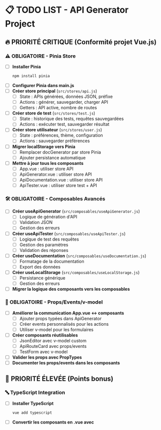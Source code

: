 # 📋 TODO LIST - API Generator Project

## 🔥 PRIORITÉ CRITIQUE (Conformité projet Vue.js)

### ⚠️ **OBLIGATOIRE - Pinia Store**
- [ ] **Installer Pinia** 
  ```bash
  npm install pinia
  ```
- [ ] **Configurer Pinia dans main.js**
- [ ] **Créer store principal** (`src/stores/api.js`)
  - [ ] State : APIs générées, données JSON, préfixe
  - [ ] Actions : générer, sauvegarder, charger API
  - [ ] Getters : API active, nombre de routes
- [ ] **Créer store de test** (`src/stores/test.js`)
  - [ ] State : historique des tests, requêtes sauvegardées
  - [ ] Actions : exécuter test, sauvegarder résultat
- [ ] **Créer store utilisateur** (`src/stores/user.js`)
  - [ ] State : préférences, thème, configuration
  - [ ] Actions : sauvegarder préférences
- [ ] **Migrer localStorage vers Pinia**
  - [ ] Remplacer docGenerator par store Pinia
  - [ ] Ajouter persistance automatique
- [ ] **Mettre à jour tous les composants**
  - [ ] App.vue : utiliser store API
  - [ ] ApiGenerator.vue : utiliser store API
  - [ ] ApiDocumentation.vue : utiliser store API
  - [ ] ApiTester.vue : utiliser store test + API

### 🛠️ **OBLIGATOIRE - Composables Avancés**
- [ ] **Créer useApiGenerator** (`src/composables/useApiGenerator.js`)
  - [ ] Logique de génération d'API
  - [ ] Validation JSON
  - [ ] Gestion des erreurs
- [ ] **Créer useApiTester** (`src/composables/useApiTester.js`)
  - [ ] Logique de test des requêtes
  - [ ] Gestion des paramètres
  - [ ] Validation des réponses
- [ ] **Créer useDocumentation** (`src/composables/useDocumentation.js`)
  - [ ] Formatage de la documentation
  - [ ] Export des données
- [ ] **Créer useLocalStorage** (`src/composables/useLocalStorage.js`)
  - [ ] Persistance générique
  - [ ] Gestion des erreurs
- [ ] **Migrer la logique des composants vers les composables**

### 🔄 **OBLIGATOIRE - Props/Events/v-model**
- [ ] **Améliorer la communication App.vue ↔ composants**
  - [ ] Ajouter props typées dans ApiGenerator
  - [ ] Créer events personnalisés pour les actions
  - [ ] Utiliser v-model pour les formulaires
- [ ] **Créer composants réutilisables**
  - [ ] JsonEditor avec v-model custom
  - [ ] ApiRouteCard avec props/events
  - [ ] TestForm avec v-model
- [ ] **Valider les props avec PropTypes**
- [ ] **Documenter les props/events dans les composants**

## 🎯 PRIORITÉ ÉLEVÉE (Points bonus)

### 🔤 **TypeScript Integration**
- [ ] **Installer TypeScript**
  ```bash
  vue add typescript
  ```
- [ ] **Convertir les composants en .vue avec <script setup lang="ts">**
- [ ] **Typer les stores Pinia**
- [ ] **Typer les composables**
- [ ] **Typer les services (apiGenerator, apiSimulator)**
- [ ] **Ajouter interfaces pour les données**
  - [ ] Route, ApiResponse, JsonData, etc.

### 🧪 **Tests Unitaires**
- [ ] **Installer Jest/Vitest**
  ```bash
  npm install --save-dev @vue/test-utils vitest
  ```
- [ ] **Configurer les tests**
- [ ] **Tests des composables**
  - [ ] useApiGenerator.test.js
  - [ ] useApiTester.test.js
- [ ] **Tests des composants**
  - [ ] ApiGenerator.test.js
  - [ ] ApiTester.test.js
- [ ] **Tests des services**
  - [ ] apiGenerator.test.js
  - [ ] apiSimulator.test.js
- [ ] **Tests des stores Pinia**

### 🌐 **Nuxt.js Migration (Bonus)**
- [ ] **Évaluer la faisabilité**
- [ ] **Créer un nouveau projet Nuxt**
- [ ] **Migrer les composants**
- [ ] **Configurer le routing**
- [ ] **Tester le SSR**

## 🚀 PRIORITÉ MOYENNE (Améliorations)

### 🎨 **Interface Utilisateur**
- [ ] **Améliorer le design**
  - [ ] Ajouter un thème sombre/clair
  - [ ] Améliorer la responsivité mobile
  - [ ] Ajouter des animations de transition
- [ ] **Composants UI réutilisables**
  - [ ] Button component
  - [ ] Card component
  - [ ] Modal component
- [ ] **Feedback utilisateur**
  - [ ] Toast notifications
  - [ ] Loading states
  - [ ] Error boundaries

### 📊 **Fonctionnalités Avancées**
- [ ] **Support multi-formats**
  - [ ] Import CSV
  - [ ] Import XML
  - [ ] Import YAML
- [ ] **Export des données**
  - [ ] Export Swagger/OpenAPI
  - [ ] Export Postman Collection
  - [ ] Export documentation PDF
- [ ] **Templates prédéfinis**
  - [ ] Template e-commerce
  - [ ] Template blog
  - [ ] Template utilisateurs
- [ ] **Historique des actions**
  - [ ] Undo/Redo
  - [ ] Historique des tests
  - [ ] Sauvegarde des configurations

### 🔧 **Performance et Optimisation**
- [ ] **Optimisation du code**
  - [ ] Code splitting
  - [ ] Lazy loading des composants
  - [ ] Optimisation des re-renders
- [ ] **Gestion mémoire**
  - [ ] Nettoyage des listeners
  - [ ] Optimisation des grandes structures JSON
- [ ] **SEO et accessibilité**
  - [ ] Meta tags
  - [ ] Attributs ARIA
  - [ ] Navigation clavier

## 📱 PRIORITÉ BASSE (Nice to have)

### 🌍 **Internationalisation**
- [ ] **Installer vue-i18n**
- [ ] **Créer les fichiers de traduction**
- [ ] **Traduire l'interface**
- [ ] **Gestion de la locale**

### 🔐 **Authentification**
- [ ] **Système de connexion**
- [ ] **Gestion des utilisateurs**
- [ ] **APIs privées/publiques**
- [ ] **Partage d'APIs**

### 📈 **Analytics et Monitoring**
- [ ] **Tracking des actions utilisateur**
- [ ] **Métriques de performance**
- [ ] **Gestion des erreurs**
- [ ] **Logs détaillés**

### 🚀 **Déploiement**
- [ ] **Configuration Docker**
- [ ] **Déploiement Vercel/Netlify**
- [ ] **CI/CD Pipeline**
- [ ] **Environnements multiples**

## 📝 CHECKLIST FINALE

### ✅ **Avant la remise**
- [ ] **Tous les éléments requis implémentés**
  - [ ] Composition API ✅
  - [ ] v-model, events, props ✅
  - [ ] Vue Router ✅
  - [ ] Appels API ✅
  - [ ] Pinia 🔄
  - [ ] Composables ✅
- [ ] **Code propre et commenté**
- [ ] **Documentation à jour**
- [ ] **Tests fonctionnels**
- [ ] **Build de production**
- [ ] **README.md complet**
- [ ] **Démo fonctionnelle**

### 🎯 **Éléments bonus**
- [ ] **TypeScript** (+points)
- [ ] **Tests unitaires** (+points)
- [ ] **Nuxt.js** (+points max)
- [ ] **PWA** (+points)
- [ ] **Déploiement** (+points)

---

## 🕒 **Planning Suggéré**

### **Semaine 1 (Critique)**
- Pinia integration complète
- Composables avancés
- Props/Events/v-model améliorés

### **Semaine 2 (Bonus)**
- TypeScript ou Tests unitaires
- Améliorations UI
- Finalisation et tests

### **Semaine 3 (Finition)**
- Documentation
- Déploiement
- Préparation soutenance

**Status actuel : 5/6 éléments requis ✅**
**Objectif : 6/6 + bonus pour note maximale 🎯**
